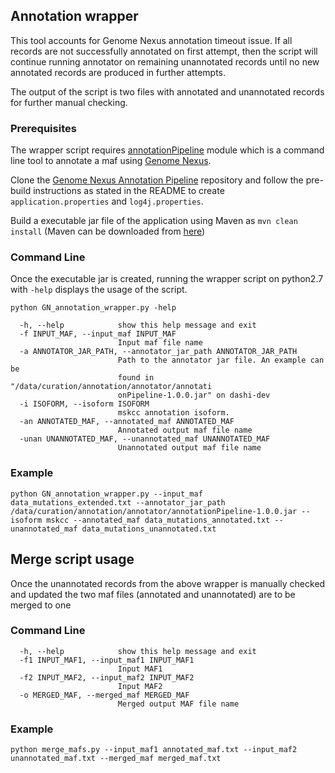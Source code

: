 ## Annotation wrapper

This tool accounts for Genome Nexus annotation timeout issue. If all records are not successfully annotated on first attempt, then the script will continue running annotator on remaining unannotated records until no new annotated records are produced in further attempts.

The output of the script is two files with annotated and unannotated records for further manual checking.

### Prerequisites
The wrapper script requires [annotationPipeline](https://github.com/genome-nexus/genome-nexus-annotation-pipeline) module which is a command line tool to annotate a maf using [Genome Nexus](https://www.genomenexus.org/).

Clone the [Genome Nexus Annotation Pipeline](https://github.com/genome-nexus/genome-nexus-annotation-pipeline) repository and follow the pre-build instructions as stated in the README to create `application.properties` and `log4j.properties`. 

Build a executable jar file of the application using Maven as `mvn clean install` (Maven can be downloaded from [here](https://maven.apache.org/download.cgi))

### Command Line

Once the executable jar is created, running the wrapper script on python2.7 with `-help` displays the usage of the script.

```
python GN_annotation_wrapper.py -help
```

```
  -h, --help            show this help message and exit
  -f INPUT_MAF, --input_maf INPUT_MAF
                        Input maf file name
  -a ANNOTATOR_JAR_PATH, --annotator_jar_path ANNOTATOR_JAR_PATH
                        Path to the annotator jar file. An example can be
                        found in "/data/curation/annotation/annotator/annotati
                        onPipeline-1.0.0.jar" on dashi-dev
  -i ISOFORM, --isoform ISOFORM
                        mskcc annotation isoform.
  -an ANNOTATED_MAF, --annotated_maf ANNOTATED_MAF
                        Annotated output maf file name
  -unan UNANNOTATED_MAF, --unannotated_maf UNANNOTATED_MAF
                        Unannotated output maf file name
```

### Example
```
python GN_annotation_wrapper.py --input_maf data_mutations_extended.txt --annotator_jar_path /data/curation/annotation/annotator/annotationPipeline-1.0.0.jar --isoform mskcc --annotated_maf data_mutations_annotated.txt --unannotated_maf data_mutations_unannotated.txt
```   

## Merge script usage

Once the unannotated records from the above wrapper is manually checked and updated the two maf files (annotated and unannotated) are to be merged to one

### Command Line
```
  -h, --help            show this help message and exit
  -f1 INPUT_MAF1, --input_maf1 INPUT_MAF1
                        Input MAF1
  -f2 INPUT_MAF2, --input_maf2 INPUT_MAF2
                        Input MAF2
  -o MERGED_MAF, --merged_maf MERGED_MAF
                        Merged output MAF file name
```
### Example
```
python merge_mafs.py --input_maf1 annotated_maf.txt --input_maf2 unannotated_maf.txt --merged_maf merged_maf.txt
```
